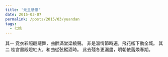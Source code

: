```yaml
---
title: '元旦感懷'
date: 2015-03-07
permalink: /posts/2015/03/yuandan 
tags:
  - 七绝
---
```


 其一
霓衣彩照翩躚舞，曲醉滿堂梁繞聲。
非是溫情節時遍，飛花檻下動全城。
其二
桂宮畫殿燈紅火，和曲從弦縱酒時。
此去殘冬更漏盡，明朝依舊煥春期。



 